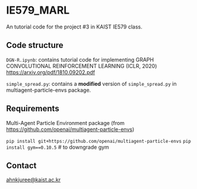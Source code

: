 # IE579_MARL

An tutorial code for the project #3 in KAIST IE579 class.

## Code structure
`DGN-R.ipynb`: contains tutorial code for implementing GRAPH CONVOLUTIONAL REINFORCEMENT LEARNING (ICLR, 2020)
https://arxiv.org/pdf/1810.09202.pdf

`simple_spread.py`: contains a **modified** version of `simple_spread.py` in multiagent-particle-envs package.



## Requirements
Multi-Agent Particle Environment package (from https://github.com/openai/multiagent-particle-envs)

`pip install git+https://github.com/openai/multiagent-particle-envs`
`pip install gym==0.10.5` # to downgrade gym

## Contact

ahnkjuree@kaist.ac.kr
